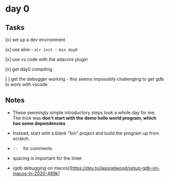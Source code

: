 # day 0

## Tasks
[x] set up a dev environment

[x] use alire
        - `alr init --bin day0`

[x] use vs code with the adacore plugin

[x] get day0 compiling 

[ ] get the debugger working - this seems impossibly challenging to get gdb to work with vscode

## Notes
- These seemingly simple introductory steps took a whole day for me. The trick was **don't start with the demo hello world program, which has some dependencies**
- Instead, start with a blank "bin" project and build the program up from scratch.
- `--  ` for comments
- spacing is important for the linter

- (gdb debugging on macos)[https://dev.to/jasonelwood/setup-gdb-on-macos-in-2020-489k]

